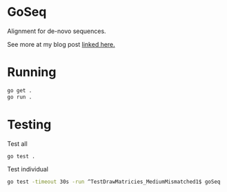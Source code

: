# GoSeq
Alignment for de-novo sequences.

See more at my blog post [linked here.](https://chandan.one/posts/GoLang-Refresher/)

# Running
```bash
go get .
go run .
```

# Testing
Test all
```bash
go test .
```

Test individual
```bash
go test -timeout 30s -run ^TestDrawMatricies_MediumMismatched1$ goSeq
```
